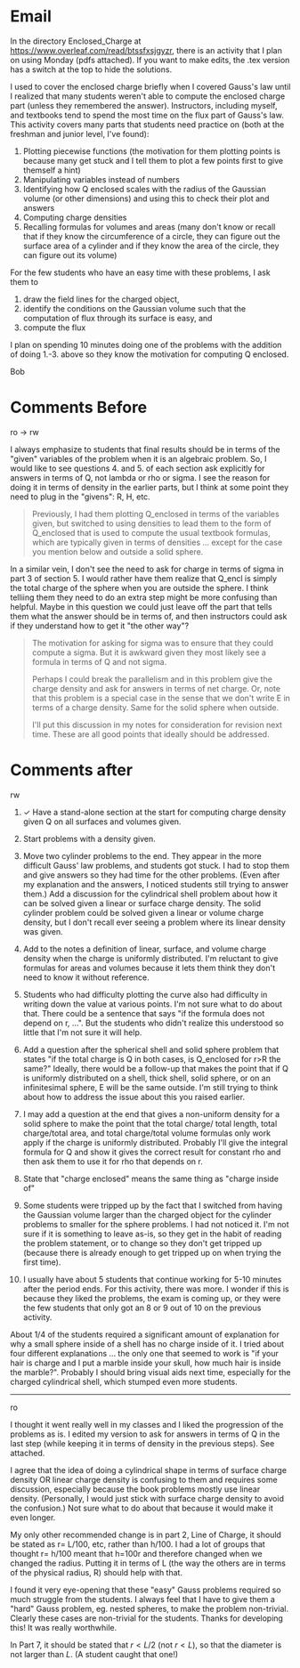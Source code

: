 
# Email

In the directory Enclosed_Charge at https://www.overleaf.com/read/btssfxsjgyzr, there is an activity that I plan on using Monday (pdfs attached). If you want to make edits, the .tex version has a switch at the top to hide the solutions.

I used to cover the enclosed charge briefly when I covered Gauss's law until I realized that many students weren't able to compute the enclosed charge part (unless they remembered the answer). Instructors, including myself, and textbooks tend to spend the most time on the flux part of Gauss's law. This activity covers many parts that students need practice on (both at the freshman and junior level, I've found):

1. Plotting piecewise functions (the motivation for them plotting points is because many get stuck and I tell them to plot a few points first to give themself a hint)
2. Manipulating variables instead of numbers
3. Identifying how Q enclosed scales with the radius of the Gaussian volume (or other dimensions) and using this to check their plot and answers
4. Computing charge densities
5. Recalling formulas for volumes and areas (many don't know or recall that if they know the circumference of a circle, they can figure out the surface area of a cylinder and if they know the area of the circle, they can figure out its volume)

For the few students who have an easy time with these problems, I ask them to

1. draw the field lines for the charged object,
2. identify the conditions on the Gaussian volume such that the computation of flux through its surface is easy, and
3. compute the flux

I plan on spending 10 minutes doing one of the problems with the addition of doing 1.-3. above so they know the motivation for computing Q enclosed.

Bob

# Comments Before

ro -> rw

I always emphasize to students that final results should be in terms of the "given" variables of the problem when it is an algebraic problem. So, I would like to see questions 4. and 5. of each section ask explicitly for answers in terms of Q, not lambda or rho or sigma. I see the reason for doing it in terms of density in the earlier parts, but I think at some point they need to plug in the "givens": R, H, etc.

> Previously, I had them plotting Q_enclosed in terms of the variables given, but switched to using densities to lead them to the form of Q_enclosed that is used to compute the usual textbook formulas, which are typically given in terms of densities ... except for the case you mention below and outside a solid sphere.

In a similar vein, I don't see the need to ask for charge in terms of sigma in part 3 of section 5. I would rather have them realize that Q_encl is simply the total charge of the sphere when you are outside the sphere. I think telliing them they need to do an extra step might be more confusing than helpful. Maybe in this question we could just leave off the part that tells them what the answer should be in terms of, and then instructors could ask if they understand how to get it "the other way"?

> The motivation for asking for sigma was to ensure that they could compute a sigma. But it is awkward given they most likely see a formula in terms of Q and not sigma.
>
>Perhaps I could break the parallelism and in this problem give the charge density and ask for answers in terms of net charge. Or, note that this problem is a special case in the sense that we don't write E in terms of a charge density. Same for the solid sphere when outside.
>
>I'll put this discussion in my notes for consideration for revision next time. These are all good points that ideally should be addressed.

# Comments after

rw
1. ✓ Have a stand-alone section at the start for computing charge density given Q on all surfaces and volumes given.

2. Start problems with a density given.

3. Move two cylinder problems to the end. They appear in the more difficult Gauss' law problems, and students got stuck. I had to stop them and give answers so they had time for the other problems. (Even after my explanation and the answers, I noticed students still trying to answer them.) Add a discussion for the cylindrical shell problem about how it can be solved given a linear or surface charge density. The solid cylinder problem could be solved given a linear or volume charge density, but I don't recall ever seeing a problem where its linear density was given.

4. Add to the notes a definition of linear, surface, and volume charge density when the charge is uniformly distributed. I'm reluctant to give formulas for areas and volumes because it lets them think they don't need to know it without reference.

5. Students who had difficulty plotting the curve also had difficulty in writing down the value at various points. I'm not sure what to do about that. There could be a sentence that says "if the formula does not depend on r, ...". But the students who didn't realize this understood so little that I'm not sure it will help.

6. Add a question after the spherical shell and solid sphere problem that states "if the total charge is Q in both cases, is Q_enclosed for r>R the same?" Ideally, there would be a follow-up that makes the point that if Q is uniformly distributed on a shell, thick shell, solid sphere, or on an infinitesimal sphere, E will be the same outside. I'm still trying to think about how to address the issue about this you raised earlier.

7. I may add a question at the end that gives a non-uniform density for a solid sphere to make the point that the total charge/ total length, total charge/total area, and total charge/total volume formulas only work apply if the charge is uniformly distributed. Probably I'll give the integral formula for Q and show it gives the correct result for constant rho and then ask them to use it for rho that depends on r.

8. State that "charge enclosed" means the same thing as "charge inside of"

9. Some students were tripped up by the fact that I switched from having the Gaussian volume larger than the charged object for the cylinder problems to smaller for the sphere problems. I had not noticed it. I'm not sure if it is something to leave as-is, so they get in the habit of reading the problem statement, or to change so they don't get tripped up (because there is already enough to get tripped up on when trying the first time).

10. I usually have about 5 students that continue working for 5-10 minutes after the period ends. For this activity, there was more. I wonder if this is because they liked the problems, the exam is coming up, or they were the few students that only got an 8 or 9 out of 10 on the previous activity.

About 1/4 of the students required a significant amount of explanation for why a small sphere inside of a shell has no charge inside of it. I tried about four different explanations ... the only one that seemed to work is "if your hair is charge and I put a marble inside your skull, how much hair is inside the marble?". Probably I should bring visual aids next time, especially for the charged cylindrical shell, which stumped even more students.

----
ro

I thought it went really well in my classes and I liked the progression of the problems as is. I edited my version to ask for answers in terms of Q in the last step (while keeping it in terms of density in the previous steps). See attached.

I agree that the idea of doing a cylindrical shape in terms of surface charge density OR linear charge density is confusing to them and requires some discussion, especially because the book problems mostly use linear density. (Personally, I would just stick with surface charge density to avoid the confusion.) Not sure what to do about that because it would make it even longer.

My only other recommended change is in part 2, Line of Charge, it should be stated as r= L/100, etc, rather than h/100. I had a lot of groups that thought r= h/100 meant that h=100r and therefore changed when we changed the radius. Putting it in terms of L (the way the others are in terms of the physical radius, R) should help with that.

I found it very eye-opening that these "easy" Gauss problems required so much struggle from the students. I always feel that I have to give them a "hard" Gauss problem, eg. nested spheres, to make the problem non-trivial. Clearly these cases are non-trivial for the students. Thanks for developing this!  It was really worthwhile.

In Part 7, it should be stated that $r < L/2$ (not $r<L$), so that the diameter is not larger than $L$. (A student caught that one!)
